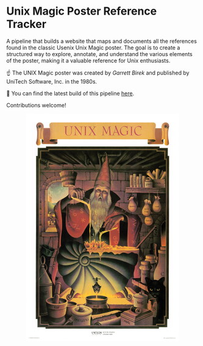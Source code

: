 # Unix Magic Poster Reference Tracker

A pipeline that builds a website that maps and documents all the references
found in the classic Usenix Unix Magic poster. The goal is to create a
structured way to explore, annotate, and understand the various elements of the
poster, making it a valuable reference for Unix enthusiasts.

☝️ The UNIX Magic poster was created by *Garrett Birek* and published by UniTech
Software, Inc. in the 1980s.

🔗 You can find the latest build of this pipeline [here](https://drio.github.io/unixmagic/).

Contributions welcome!

<div align="center">
<img src="static/ump.webp" width="400">
</div>


